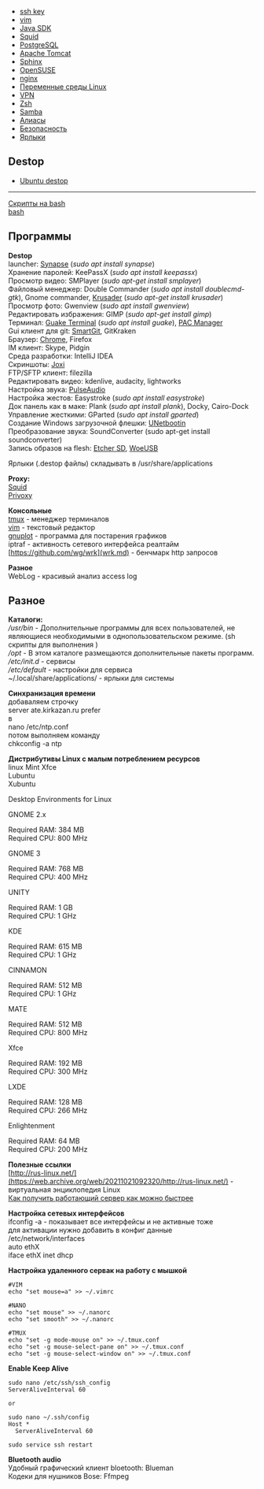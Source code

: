 
*   [ssh key](ssh-key.md)
*   [vim](vim.md)
*   [Java SDK](ustanovka-java-sdk-na-linux.md)
*   [Squid](squid.md)
*   [PostgreSQL](postgresql.md)
*   [Apache Tomcat](apache-tomcat.md)
*   [Sphinx](sphinx.md)
*   [OpenSUSE](opensuse.md)
*   [nginx](nginx.md)
*   [Переменные среды Linux](peremennye-sredy-linux.md)
*   [VPN](vpn.md)
*   [Zsh](zsh.md)
*   [Samba](samba.md)
*   [Алиасы](alias.md)
*   [Безопасность](bezopasnost.md)
*   [Ярлыки](arlyki.md)

Destop
------
*   [Ubuntu destop](ubuntu-destop.md)
----

[Скрипты на bash](skripty-na-bash.md)  
[bash](../bash.md)

Программы
---------

**Destop**  
launcher: [Synapse](synapse.md) (_sudo apt install synapse_)  
Хранение паролей: KeePassX (_sudo apt install keepassx_)  
Просмотр видео: SMPlayer (_sudo apt-get install smplayer_)  
Файловый менеджер: Double Commander (_sudo apt install doublecmd-gtk_), Gnome commander, [Krusader](https://web.archive.org/web/20211021092320/http://www.krusader.org/) (_sudo apt-get install krusader_)  
Просмотр фото: Gwenview (_sudo apt install gwenview_)  
Редактировать избражения: GIMP (_sudo apt-get install gimp_)  
Терминал: [Guake Terminal](guake-terminal.md) (_sudo apt install guake_), [PAC Manager](https://web.archive.org/web/20211021092320/https://sourceforge.net/projects/pacmanager/)  
Gui клиент для git: [SmartGit](https://web.archive.org/web/20211021092320/http://www.syntevo.com/smartgithg/welcome), GitKraken  
Браузер: [Chrome](chrome.md), Firefox  
IM клиент: Skype, Pidgin  
Среда разработки: IntelliJ IDEA  
Скриншоты: [Joxi](https://web.archive.org/web/20211021092320/http://joxi.ru/)  
FTP/SFTP клиент: filezilla  
Редактировать видео: kdenlive, audacity, lightworks  
Настройка звука: [PulseAudio](pulseaudio.md)  
Настройка жестов: Easystroke (_sudo apt install easystroke_)  
Док панель как в маке: Plank (_sudo apt install plank_), Docky, Cairo-Dock  
Управление жесткими: GParted (_sudo apt install gparted_)  
Cоздание Windows загрузочной флешки: [UNetbootin](https://web.archive.org/web/20211021092320/http://unetbootin.github.io/linux_download.html/)  
Преобразование звука: SoundConverter (sudo apt-get install soundconverter)  
Запись образов на flesh: [Etcher SD](https://web.archive.org/web/20211021092320/https://etcher.io/), [WoeUSB](https://web.archive.org/web/20211021092320/https://github.com/slacka/WoeUSB/releases)

Ярлыки (.destop файлы) складывать в /usr/share/applications

**Proxy:**  
[Squid](squid.md)  
[Privoxy](privoxy.md)

**Консольные**  
[tmux](tmux.md) - менеджер терминалов  
[vim](vim.md) - текстовый редактор  
[gnuplot](gnuplot.md) - программа для постарения графиков  
iptraf - активность сетевого интерфейса реалтайм  
[https://github.com/wg/wrk](wrk.md) - бенчмарк http запросов

**Разное**  
WebLog - красивый анализ access log

Разное
------

**Каталоги:**  
_/usr/bin_ - Дополнительные программы для всех пользователей, не являющиеся необходимыми в однопользовательском режиме. (sh скрипты для выполнения )  
_/opt_ - В этом каталоге размещаются дополнительные пакеты программ.  
_/etc/init.d_ - сервисы  
_/etc/default_ - настройки для сервиса  
~/.local/share/applications/ - ярлыки для системы

**Синхранизация времени**  
добаваляем строчку  
server ate.kirkazan.ru prefer  
в  
nano /etc/ntp.conf  
потом выполняем команду  
chkconfig -a ntp

**Дистрибутивы Linux с малым потреблением ресурсов**  
linux Mint Xfce  
Lubuntu  
Xubuntu

Desktop Environments for Linux

GNOME 2.x

Required RAM: 384 MB  
Required CPU: 800 MHz

GNOME 3

Required RAM: 768 MB  
Required CPU: 400 MHz

UNITY

Required RAM: 1 GB  
Required CPU: 1 GHz

KDE

Required RAM: 615 MB  
Required CPU: 1 GHz

CINNAMON

Required RAM: 512 MB  
Required CPU: 1 GHz

MATE

Required RAM: 512 MB  
Required CPU: 800 MHz

Xfce

Required RAM: 192 MB  
Required CPU: 300 MHz

LXDE

Required RAM: 128 MB  
Required CPU: 266 MHz

Enlightenment

Required RAM: 64 MB  
Required CPU: 200 MHz

**Полезные ссылки**  
[http://rus-linux.net/](https://web.archive.org/web/20211021092320/http://rus-linux.net/) - виртуальная энциклопедия Linux  
[Как получить работающий сервер как можно быстрее](https://web.archive.org/web/20211021092320/http://ru.opensuse.org/Apache_Quickstart_HOWTO)

**Настройка сетевых интерфейсов**  
ifconfig -a - показывает все интерфейсы и не активные тоже  
для активации нужно добавить в конфиг данные  
/etc/network/interfaces  
auto ethX  
iface ethX inet dhcp

**Настройка удаленного сервак на работу с мышкой**

    #VIM
    echo "set mouse=a" >> ~/.vimrc
    
    #NANO
    echo "set mouse" >> ~/.nanorc
    echo "set smooth" >> ~/.nanorc
    
    #TMUX
    echo "set -g mode-mouse on" >> ~/.tmux.conf
    echo "set -g mouse-select-pane on" >> ~/.tmux.conf
    echo "set -g mouse-select-window on" >> ~/.tmux.conf

**Enable Keep Alive**

    sudo nano /etc/ssh/ssh_config
    ServerAliveInterval 60
    
    or
    
    sudo nano ~/.ssh/config
    Host *
      ServerAliveInterval 60
    
    sudo service ssh restart

**Bluetooth audio**  
Удобный графический клиент bloetooth: Blueman  
Кодеки для нушников Bose: Ffmpeg
